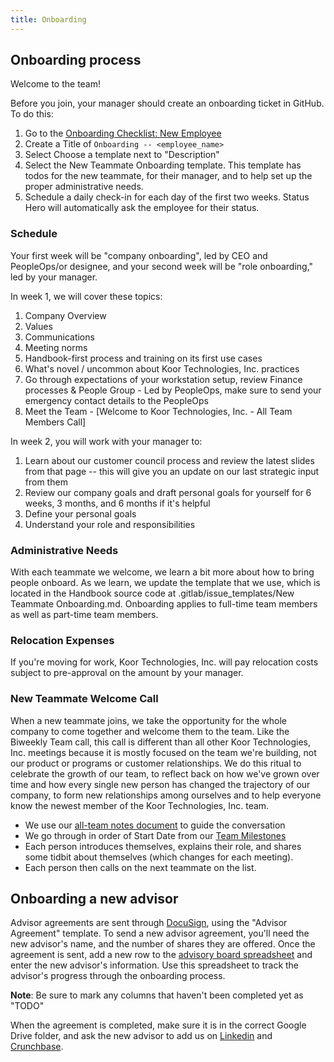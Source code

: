 ```yaml
---
title: Onboarding
---
```


## Onboarding process

Welcome to the team!

Before you join, your manager should create an onboarding ticket in GitHub. To do this:

1. Go to the [Onboarding Checklist: New Employee](checklist-new-employee.md)
2. Create a Title of `Onboarding -- <employee_name>`
3. Select Choose a template next to "Description"
4. Select the New Teammate Onboarding template. This template has todos for the new teammate, for their manager, and to help set up the proper administrative needs.
5. Schedule a daily check-in for each day of the first two weeks. Status Hero will automatically ask the employee for their status.

### Schedule

Your first week will be "company onboarding", led by CEO and PeopleOps/or designee, and your second week will be "role onboarding," led by your manager.

In week 1, we will cover these topics:

1. Company Overview
2. Values
3. Communications
4. Meeting norms
5. Handbook-first process and training on its first use cases
6. What's novel / uncommon about Koor Technologies, Inc. practices
7. Go through expectations of your workstation setup, review Finance processes & People Group - Led by PeopleOps, make sure to send your emergency contact details to the PeopleOps
8. Meet the Team - [Welcome to Koor Technologies, Inc. - All Team Members Call]

In week 2, you will work with your manager to:

1. Learn about our customer council process and review the latest slides from that page \-- this will give you an update on our last strategic input from them
2. Review our company goals and draft personal goals for yourself for 6 weeks, 3 months, and 6 months if it's helpful
3. Define your personal goals
4. Understand your role and responsibilities

### Administrative Needs

With each teammate we welcome, we learn a bit more about how to bring people onboard. As we learn, we update the template that we use, which is located in the Handbook source code at .gitlab/issue_templates/New Teammate Onboarding.md. Onboarding applies to full-time team members as well as part-time team members.

### Relocation Expenses

If you're moving for work, Koor Technologies, Inc. will pay relocation costs subject to pre-approval on the amount by your manager.

### New Teammate Welcome Call

When a new teammate joins, we take the opportunity for the whole company to come together and welcome them to the team. Like the Biweekly Team call, this call is different than all other Koor Technologies, Inc. meetings because it is mostly focused on the team we're building, not our product or programs or customer relationships. We do this ritual to celebrate the growth of our team, to reflect back on how we've grown over time and how every single new person has changed the trajectory of our company, to form new relationships among ourselves and to help everyone know the newest member of the Koor Technologies, Inc. team.

- We use our [all-team notes document](https://docs.google.com/document/d/1XQiasChN13tK5RUCyGb5P6qjxWFrNWoe8WlKNYBSpCc/edit#) to guide the conversation
- We go through in order of Start Date from our [Team Milestones](#TODO)
- Each person introduces themselves, explains their role, and shares some tidbit about themselves (which changes for each meeting).
- Each person then calls on the next teammate on the list.

## Onboarding a new advisor

Advisor agreements are sent through [DocuSign](https://www.docusign.com/), using the "Advisor Agreement" template. To send a new advisor agreement, you'll need the new advisor's name, and the number of shares they are offered. Once the agreement is sent, add a new row to the [advisory board spreadsheet](#TODO) and enter the new advisor's information. Use this spreadsheet to track the advisor's progress through the onboarding process.

**Note**: Be sure to mark any columns that haven't been completed yet as "TODO"

When the agreement is completed, make sure it is in the correct Google Drive folder, and ask the new advisor to add us on [Linkedin](https://www.linkedin.com/company/80224304/) and [Crunchbase](https://www.crunchbase.com/organization/fleet-device-management).
